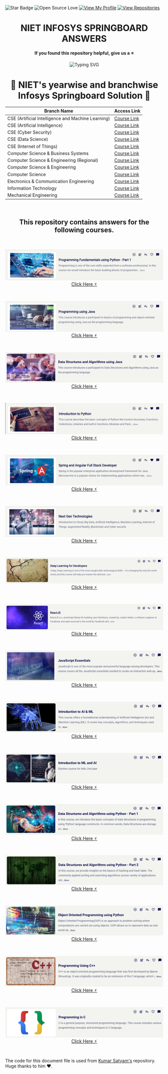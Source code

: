![Star Badge](https://img.shields.io/static/v1?label=%F0%9F%8C%9F&message=If%20Useful&style=style=flat&color=BC4E99)
![Open Source Love](https://badges.frapsoft.com/os/v1/open-source.svg?v=103)
[![View My Profile](https://img.shields.io/badge/View-My_Profile-green?logo=GitHub)](https://github.com/DevGoyalG)
[![View Repositories](https://img.shields.io/badge/View-My_Repositories-blue?logo=GitHub)](https://github.com/DevGoyalG?tab=repositories)

<h1 align="center"> NIET INFOSYS SPRINGBOARD ANSWERS </h1>

<p align="center"> <b> If you found this repository helpful, give us a  ⭐️ </b> </p>
<p align="center"><img src="https://readme-typing-svg.demolab.com?font=Segoe+script&duration=1000&pause=1000&center=true&vCenter=true&random=false&width=435&lines=Goal+%3A+20+%E2%98%85" alt="Typing SVG" /></a> </p>

<H1 align="center"> 🔷 NIET's yearwise and branchwise Infosys Springboard Solution 🔷 </H1>
<!-- <p align="center"> <a href="https://github.com/DevGoyalG/NIET-Infosys-Springboard/tree/main/NIET%20Infosys%20Springboard%20Solutions">👉🏻 CLICK HERE 👈🏻</a></p> -->

| Branch Name                                               | Access Link                                          |
|-----------------------------------------------------------|------------------------------------------------------|
| CSE (Artificial Intelligence and Machine Learning)        | [Course Link](https://github.com/DevGoyalG/NIET-Infosys-Springboard/blob/main/NIET%20Infosys%20Springboard%20Solutions/CSE%20(Artificial%20Intelligence%20and%20Machine%20Learning).md) |
| CSE (Artificial Intelligence)                             | [Course Link](https://github.com/DevGoyalG/NIET-Infosys-Springboard/blob/main/NIET%20Infosys%20Springboard%20Solutions/CSE%20(Artificial%20Intelligence).md)  |
| CSE (Cyber Security)                                      | [Course Link](https://github.com/DevGoyalG/NIET-Infosys-Springboard/blob/main/NIET%20Infosys%20Springboard%20Solutions/CSE%20(Cyber%20Security).md)           |
| CSE (Data Science)                                        | [Course Link](https://github.com/DevGoyalG/NIET-Infosys-Springboard/blob/main/NIET%20Infosys%20Springboard%20Solutions/CSE%20(Data%20Science).md)             |
| CSE (Internet of Things)                                  | [Course Link](https://github.com/DevGoyalG/NIET-Infosys-Springboard/blob/main/NIET%20Infosys%20Springboard%20Solutions/CSE%20(Internet%20of%20Things).md)     |
| Computer Science & Business Systems                       | [Course Link](https://github.com/DevGoyalG/NIET-Infosys-Springboard/blob/main/NIET%20Infosys%20Springboard%20Solutions/Computer%20Science%20%26%20Business%20Systems.md) |
| Computer Science & Engineering (Regional)                 | [Course Link](https://github.com/DevGoyalG/NIET-Infosys-Springboard/blob/main/NIET%20Infosys%20Springboard%20Solutions/Computer%20Science%20%26%20Engineering%20(Regional).md) |
| Computer Science & Engineering                            | [Course Link](https://github.com/DevGoyalG/NIET-Infosys-Springboard/blob/main/NIET%20Infosys%20Springboard%20Solutions/Computer%20Science%20%26%20Engineering.md) |
| Computer Science                                          | [Course Link](https://github.com/DevGoyalG/NIET-Infosys-Springboard/blob/main/NIET%20Infosys%20Springboard%20Solutions/Computer%20Science.md)                 |
| Electronics & Communication Engineering                   | [Course Link](Electronics%20&%20Communication%20Engineering.md) |
| Information Technology                                    | [Course Link](https://github.com/DevGoyalG/NIET-Infosys-Springboard/blob/main/NIET%20Infosys%20Springboard%20Solutions/Information%20Technology.md)           |
| Mechanical Engineering                                    | [Course Link](https://github.com/DevGoyalG/NIET-Infosys-Springboard/blob/main/NIET%20Infosys%20Springboard%20Solutions/Mechanical%20Engineering.md)           |


<br> 

<H2 align="center"> This repository contains answers for the following courses.</H2>
<br> 

<p align="center"> <a href="https://github.com/DevGoyalG/NIET-Infosys-Springboard/tree/main/Programming%20Fundamentals%20using%20Python%20-%20Part%201"><img src="https://github.com/DevGoyalG/NIET-Infosys-Springboard/blob/main/img/Programming%20Fundamentals%20using%20Python%20-%20Part%201.png">Click Here ⚡︎</a></p>

<br>

<p align="center"> <a href="https://github.com/DevGoyalG/NIET-Infosys-Springboard/tree/main/Programming%20using%20Java"><img src="https://github.com/DevGoyalG/NIET-Infosys-Springboard/blob/main/img/Programming%20using%20Java.png">Click Here ⚡︎</a></p>

<br>

<p align="center"> <a href="https://github.com/DevGoyalG/NIET-Infosys-Springboard/tree/main/Data%20Structures%20and%20Algorithms%20using%20Java"><img src="https://github.com/DevGoyalG/NIET-Infosys-Springboard/blob/main/img/Data%20Structures%20and%20Algorithms%20using%20Java.png">Click Here ⚡︎</a></p>

<br>

<p align="center"><a href="https://github.com/DevGoyalG/NIET-Infosys-Springboard/tree/main/Introduction%20to%20Python"><img src="https://github.com/DevGoyalG/NIET-Infosys-Springboard/blob/main/img/Introduction%20to%20Python.png">Click Here ⚡︎</a></p>

<br>

<p align="center"> <a href="https://github.com/DevGoyalG/NIET-Infosys-Springboard/tree/main/Spring%20and%20Angular%20Full%20Stack%20Developer"><img src="https://github.com/DevGoyalG/NIET-Infosys-Springboard/blob/main/img/Spring%20and%20Angular%20Full%20Stack%20Developer.png">Click Here ⚡︎</a></p>

<br>

<p align="center"> <a href="https://github.com/DevGoyalG/NIET-Infosys-Springboard/tree/main/Next%20Gen%20Technologies"><img src="https://github.com/DevGoyalG/NIET-Infosys-Springboard/blob/main/img/Next%20Gen%20Technologies .png">Click Here ⚡︎</a></p>

<br>

<p align="center"> <a href="https://github.com/DevGoyalG/NIET-Infosys-Springboard/tree/main/Deep%20Learning%20for%20Developers"><img src="https://github.com/DevGoyalG/NIET-Infosys-Springboard/blob/main/img/Deep%20Learning%20for%20Developers.png">Click Here ⚡︎</a></p>

<br>

<p align="center"> <a href="https://github.com/DevGoyalG/NIET-Infosys-Springboard/tree/main/ReactJS"><img src="https://github.com/DevGoyalG/NIET-Infosys-Springboard/blob/main/img/ReactJS.png">Click Here ⚡︎</a></p>

<br>

<p align="center"> <a href="https://github.com/DevGoyalG/NIET-Infosys-Springboard/tree/main/JavaScript%20Essentials"><img src="https://github.com/DevGoyalG/NIET-Infosys-Springboard/blob/main/img/JavaScript%20Essentials.png">Click Here ⚡︎</a></p>

<br>

<p align="center"> <a href="https://github.com/DevGoyalG/NIET-Infosys-Springboard/tree/main/Introduction%20to%20AI%20%26%20ML"><img src="https://github.com/DevGoyalG/NIET-Infosys-Springboard/blob/main/img/Introduction%20to%20AI%20%26%20ML.png">Click Here ⚡︎</a></p>

<br>

<p align="center"> <a href="https://github.com/DevGoyalG/NIET-Infosys-Springboard/tree/main/Introduction%20to%20ML%20and%20AI"><img src="https://github.com/DevGoyalG/NIET-Infosys-Springboard/blob/main/img/Introduction%20to%20ML%20and%20AI.png">Click Here ⚡︎</a></p>

<br>

<p align="center"> <a href="https://github.com/DevGoyalG/NIET-Infosys-Springboard/tree/main/Data%20Structures%20and%20Algorithms%20using%20Python%20-%20Part%201"><img src="https://github.com/DevGoyalG/NIET-Infosys-Springboard/blob/main/img/Data%20Structures%20and%20Algorithms%20using%20Python%20-%20Part%201.png">Click Here ⚡︎</a></p>

<br>

<p align="center"> <a href="https://github.com/DevGoyalG/NIET-Infosys-Springboard/tree/main/Data%20Structures%20and%20Algorithms%20using%20Python%20-%20Part%202"><img src="https://github.com/DevGoyalG/NIET-Infosys-Springboard/blob/main/img/Data%20Structures%20and%20Algorithms%20using%20Python%20-%20Part%202.png">Click Here ⚡︎</a></p>

<br>

<p align="center"> <a href="https://github.com/DevGoyalG/NIET-Infosys-Springboard/tree/main/Object%20Oriented%20Programming%20using%20Python"><img src="https://github.com/DevGoyalG/NIET-Infosys-Springboard/blob/main/img/Object%20Oriented%20Programming%20using%20Python.png">Click Here ⚡︎</a></p>

<br>

<p align="center"> <a href="https://github.com/DevGoyalG/NIET-Infosys-Springboard/tree/main/Programming%20Using%20C%2B%2B"><img src="https://github.com/DevGoyalG/NIET-Infosys-Springboard/blob/main/img/Programming%20Using%20C%2B%2B.png">Click Here ⚡︎</a></p>

<br>

<p align="center"> <a href="https://github.com/DevGoyalG/NIET-Infosys-Springboard/tree/main/Programming%20in%20C"><img src="https://github.com/DevGoyalG/NIET-Infosys-Springboard/blob/main/img/Programming%20in%20C.png">Click Here ⚡︎</a></p>

<br>

The code for this document file is used from <a href="https://github.com/krsatyam7">Kumar Satyam's</a> repository. Huge thanks to him ❤️.


<!-- Dev Goyal -->
